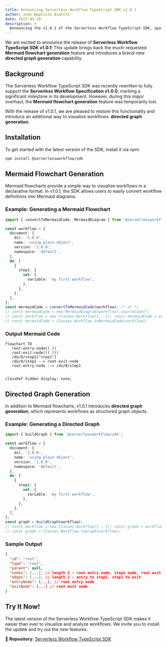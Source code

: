 ```yaml
---
title: Announcing Serverless Workflow TypeScript SDK v1.0.1
author: Jean-Baptiste Bianchi
date: 2025-03-28
description: >
  Announcing the v1.0.1 of the Serverless Workflow TypeScript SDK, spoiler alert: Mermaid is back!
---
```


We are excited to announce the release of **Serverless Workflow TypeScript SDK v1.0.1**! This update brings back the much-requested **Mermaid flowchart generation** feature and introduces a brand-new **directed graph generation** capability.

## Background

The Serverless Workflow TypeScript SDK was recently rewritten to fully support the **Serverless Workflow Specification v1.0.0**, marking a significant milestone in its development. However, during this major overhaul, the **Mermaid flowchart generation** feature was temporarily lost.

With the release of v1.0.1, we are pleased to restore this functionality and introduce an additional way to visualize workflows: **directed graph generation**.

## Installation

To get started with the latest version of the SDK, install it via npm:

```sh
npm install @serverlessworkflow/sdk
```

## Mermaid Flowchart Generation

Mermaid flowcharts provide a simple way to visualize workflows in a declarative format. In v1.0.1, the SDK allows users to easily convert workflow definitions into Mermaid diagrams.

### Example: Generating a Mermaid Flowchart

```typescript
import { convertToMermaidCode, MermaidDiagram } from '@serverlessworkflow/sdk';

const workflow = {
  document: {
    dsl: '1.0.0',
    name: 'using-plain-object',
    version: '1.0.0',
    namespace: 'default',
  },
  do: [
    {
      step1: {
        set: {
          variable: 'my first workflow',
        },
      },
    },
  ],
};
const mermaidCode = convertToMermaidCode(workflow); /* or */
// const mermaidCode = new MermaidDiagram(workflow).sourceCode();
// const workflow = new Classes.Workflow({...}); const mermaidCode = workflow.toMermaidCode();
// const mermaidCode = Classes.Workflow.toMermaidCode(workflow);
```

### Output Mermaid Code

```mermaid
flowchart TD
   root-entry-node(( ))
   root-exit-node((( )))
   /do/0/step1["step1"]
   /do/0/step1 --> root-exit-node
   root-entry-node --> /do/0/step1


classDef hidden display: none;
```

## Directed Graph Generation

In addition to Mermaid flowcharts, v1.0.1 introduces **directed graph generation**, which represents workflows as structured graph objects.

### Example: Generating a Directed Graph

```typescript
import { buildGraph } from '@serverlessworkflow/sdk';

const workflow = {
  document: {
    dsl: '1.0.0',
    name: 'using-plain-object',
    version: '1.0.0',
    namespace: 'default',
  },
  do: [
    {
      step1: {
        set: {
          variable: 'my first workflow',
        },
      },
    },
  ],
};
const graph = buildGraph(workflow);
// const workflow = new Classes.Workflow({...}); const graph = workflow.toGraph();
// const graph = Classes.Workflow.toGraph(workflow);
```

### Sample Output

```json
{
  "id": "root",
  "type": "root",
  "parent": null,
  "nodes": [...], // length 3 - root entry node, step1 node, root exit node
  "edges": [...], // length 2 - entry to step1, step1 to exit
  "entryNode": {...}, // root entry node
  "exitNode": {...} // root exit node
}
```

## Try It Now!

The latest version of the Serverless Workflow TypeScript SDK makes it easier than ever to visualize and analyze workflows. We invite you to install the update and try out the new features.

🔗 **Repository:** [Serverless Workflow TypeScript SDK](https://github.com/serverlessworkflow/sdk-typescript)

